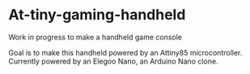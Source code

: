 # At-tiny-gaming-handheld
Work in progress to make a handheld game console

Goal is to make this handheld powered by an Attiny85 microcontroller.
Currently powered by an Elegoo Nano, an Arduino Nano clone.
